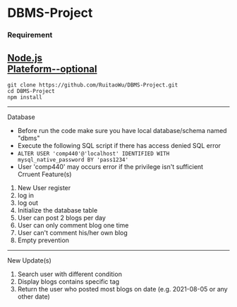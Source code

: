 # DBMS-Project<br>
### Requirement<br>
[Node.js](https://nodejs.org/en/)<br>
[Plateform--optional](https://www.apachefriends.org/index.html)<br>
---  
```
git clone https://github.com/RuitaoWu/DBMS-Project.git  
cd DBMS-Project  
npm install  
```
---  
Database<br>
 - Before run the code make sure you have local database/schema named "dbms"  
 - Execute the following SQL script if there has access denied SQL error  
 - `ALTER USER 'comp440'@'localhost' IDENTIFIED WITH mysql_native_password BY 'pass1234'`  
 - User 'comp440' may occurs error if the privilege isn't sufficient  
Crruent Feature(s)  
1. New User register
2. log in
3. log out
4. Initialize the database table
5. User can post 2 blogs per day
6. User can only comment blog one time
7. User can't comment his/her own blog
8. Empty prevention
---
New Update(s)
1. Search user with different condition
2. Display blogs contains specific tag
3. Return the user who posted most blogs on date (e.g. 2021-08-05 or any other date)